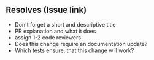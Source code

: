 ## Resolves (Issue link)
- Don't forget a short and descriptive title
- PR explanation and what it does
- assign 1-2 code reviewers 
- Does this change require an documentation update?
- Which tests ensure, that this change will work?
